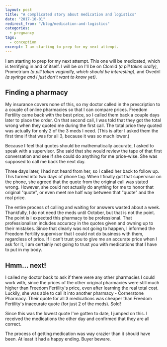 ```yaml
---
layout: post
title: "A complicated story about medication and logistics"
date: "2017-10-01"
redirect_from: "/blog/medication-and-logistics"
categories:
  - pregnancy
tags:
  - conception
excerpt: I am starting to prep for my next attempt.
---
```


I am starting to prep for my next attempt. This one will be medicated, which is terrifying in and of itself. I will be on I'll be on Clomid _(a pill taken orally)_, Prometrium _(a pill taken vaginally, which should be interesting)_, and Ovedril _(a syringe and I just don't want to know yet)_.

## Finding a pharmacy

My insurance covers none of this, so my doctor called in the prescription to a couple of online pharmacies so that I can compare prices. Freedom Fertility came back with the best price, so I called them back a couple days later to place the order. On that second call, I was told that they got the total wrong when they quoted me during the first call. The total price they quoted was actually for only 2 of the 3 meds I need. (This is after I asked them the first time if that was for all 3, because it was so much lower.)

Because I feel that quotes should be mathematically accurate, I asked to speak with a supervisor. She said that she would review the tape of that first conversation and see if she could do anything for me price-wise. She was supposed to call me back the next day.

Three days later, I had not heard from her, so I called her back to follow up. This turned into two days of phone tag. When I finally got that supervisor on the phone, she agreed that the quote from the original call was stated wrong. However, she could not actually do anything for me to honor that original "quote", or even meet me half way between that "quote" and the real price.

The entire process of calling and waiting for answers wasted about a week. Thankfully, I do not need the meds until October, but that is not the point. The point is I expected this pharmacy to be professional. That professionalism includes accuracy in the quotes given and owning up to their mistakes. Since that clearly was not going to happen, I informed the Freedom Fertility supervisor that I could not do business with them, regardless of price. If I can't trust you to give me an accurate price when I ask for it, I am certainly not going to trust you with medications that I have to put in my body.

## Hmm... next!

I called my doctor back to ask if there were any other pharmacies I could work with, since the prices of the other original pharmacies were still much higher than Freedom Fertility's price, even after learning the real total cost. Luckily, she was able to call it into another pharmacy - Cornerstone Pharmacy. Their quote for all 3 medications was cheaper than Freedom Fertility's inaccurate quote (for just 2 of the meds). Sold!

Since this was the lowest quote I've gotten to date, I jumped on this. I received the medications the other day and confirmed that they are all correct.

The process of getting medication was way crazier than it should have been. At least it had a happy ending. Buyer beware.
